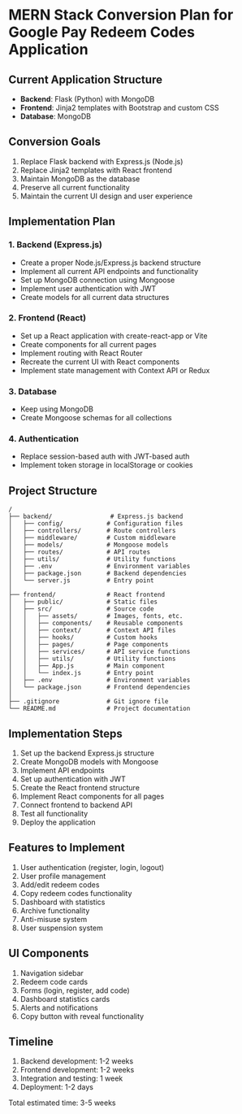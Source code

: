 # MERN Stack Conversion Plan for Google Pay Redeem Codes Application

## Current Application Structure
- **Backend**: Flask (Python) with MongoDB
- **Frontend**: Jinja2 templates with Bootstrap and custom CSS
- **Database**: MongoDB

## Conversion Goals
1. Replace Flask backend with Express.js (Node.js)
2. Replace Jinja2 templates with React frontend
3. Maintain MongoDB as the database
4. Preserve all current functionality
5. Maintain the current UI design and user experience

## Implementation Plan

### 1. Backend (Express.js)
- Create a proper Node.js/Express.js backend structure
- Implement all current API endpoints and functionality
- Set up MongoDB connection using Mongoose
- Implement user authentication with JWT
- Create models for all current data structures

### 2. Frontend (React)
- Set up a React application with create-react-app or Vite
- Create components for all current pages
- Implement routing with React Router
- Recreate the current UI with React components
- Implement state management with Context API or Redux

### 3. Database
- Keep using MongoDB
- Create Mongoose schemas for all collections

### 4. Authentication
- Replace session-based auth with JWT-based auth
- Implement token storage in localStorage or cookies

## Project Structure

```
/
├── backend/                # Express.js backend
│   ├── config/            # Configuration files
│   ├── controllers/       # Route controllers
│   ├── middleware/        # Custom middleware
│   ├── models/            # Mongoose models
│   ├── routes/            # API routes
│   ├── utils/             # Utility functions
│   ├── .env               # Environment variables
│   ├── package.json       # Backend dependencies
│   └── server.js          # Entry point
│
├── frontend/              # React frontend
│   ├── public/            # Static files
│   ├── src/               # Source code
│   │   ├── assets/        # Images, fonts, etc.
│   │   ├── components/    # Reusable components
│   │   ├── context/       # Context API files
│   │   ├── hooks/         # Custom hooks
│   │   ├── pages/         # Page components
│   │   ├── services/      # API service functions
│   │   ├── utils/         # Utility functions
│   │   ├── App.js         # Main component
│   │   └── index.js       # Entry point
│   ├── .env               # Environment variables
│   └── package.json       # Frontend dependencies
│
├── .gitignore             # Git ignore file
└── README.md              # Project documentation
```

## Implementation Steps

1. Set up the backend Express.js structure
2. Create MongoDB models with Mongoose
3. Implement API endpoints
4. Set up authentication with JWT
5. Create the React frontend structure
6. Implement React components for all pages
7. Connect frontend to backend API
8. Test all functionality
9. Deploy the application

## Features to Implement

1. User authentication (register, login, logout)
2. User profile management
3. Add/edit redeem codes
4. Copy redeem codes functionality
5. Dashboard with statistics
6. Archive functionality
7. Anti-misuse system
8. User suspension system

## UI Components

1. Navigation sidebar
2. Redeem code cards
3. Forms (login, register, add code)
4. Dashboard statistics cards
5. Alerts and notifications
6. Copy button with reveal functionality

## Timeline

1. Backend development: 1-2 weeks
2. Frontend development: 1-2 weeks
3. Integration and testing: 1 week
4. Deployment: 1-2 days

Total estimated time: 3-5 weeks